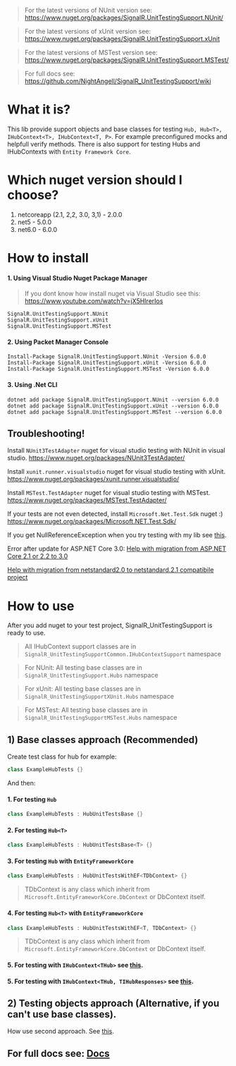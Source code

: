 > For the latest versions of NUnit version see: https://www.nuget.org/packages/SignalR.UnitTestingSupport.NUnit/

> For the latest versions of xUnit version see: https://www.nuget.org/packages/SignalR.UnitTestingSupport.xUnit

> For the latest versions of MSTest version see: https://www.nuget.org/packages/SignalR.UnitTestingSupport.MSTest/

> For full docs see: https://github.com/NightAngell/SignalR_UnitTestingSupport/wiki

# What it is?
This lib provide support objects and base classes for testing ```Hub, Hub<T>, IHubContext<T>, IHubContext<T, P>```. For example preconfigured mocks and helpfull verify methods. There is also support for testing Hubs and IHubContexts with ```Entity Framework Core```.

# Which nuget version should I choose?
1. netcoreapp (2.1, 2,2, 3.0, 3,1) - 2.0.0
2. net5 - 5.0.0
3. net6.0 - 6.0.0

# How to install
#### 1. Using Visual Studio Nuget Package Manager
> If you dont know how install nuget via Visual Studio see this: https://www.youtube.com/watch?v=jX5HlrerIos
```
SignalR.UnitTestingSupport.NUnit
SignalR.UnitTestingSupport.xUnit
SignalR.UnitTestingSupport.MSTest
```
#### 2. Using Packet Manager Console
```
Install-Package SignalR.UnitTestingSupport.NUnit -Version 6.0.0
Install-Package SignalR.UnitTestingSupport.xUnit -Version 6.0.0
Install-Package SignalR.UnitTestingSupport.MSTest -Version 6.0.0
```
#### 3. Using .Net CLI
```
dotnet add package SignalR.UnitTestingSupport.NUnit --version 6.0.0
dotnet add package SignalR.UnitTestingSupport.xUnit --version 6.0.0
dotnet add package SignalR.UnitTestingSupport.MSTest --version 6.0.0
```
## Troubleshooting!
Install ```NUnit3TestAdapter``` nuget for visual studio testing with NUnit in visual studio.                     https://www.nuget.org/packages/NUnit3TestAdapter/

Install ```xunit.runner.visualstudio``` nuget for visual studio testing with xUnit.                                https://www.nuget.org/packages/xunit.runner.visualstudio/

Install ```MSTest.TestAdapter``` nuget for visual studio testing with MSTest.          
https://www.nuget.org/packages/MSTest.TestAdapter/

If your tests are not even detected, install ```Microsoft.Net.Test.Sdk``` nuget :)                       
https://www.nuget.org/packages/Microsoft.NET.Test.Sdk/

If you get NullReferenceException when you try testing with my lib see [this](https://github.com/NightAngell/SignalR_UnitTestingSupport/wiki/Common-for-all-test-classes#contextmock).

Error after update for ASP.NET Core 3.0:
[Help with migration from ASP.NET Core 2.1 or 2.2 to 3.0](https://github.com/NightAngell/SignalR_UnitTestingSupport/wiki/Help-with-migration-from-netcore2.1-or-netcore2.2-to-netcore3.0-for-SignalR_UnitTestingSupport2.0)

[Help with migration from netstandard2.0 to netstandard.2.1 compatibile project](https://github.com/NightAngell/SignalR_UnitTestingSupport/wiki/Help-with-migration-from-netstandard2.0-to-netstandars2.1)

# How to use
After you add nuget to your test project, SignalR_UnitTestingSupport is ready to use.
> All IHubContext support classes are in ```SignalR_UnitTestingSupportCommon.IHubContextSupport``` namespace

> For NUnit: All testing base classes are in ```SignalR_UnitTestingSupport.Hubs``` namespace

> For xUnit: All testing base classes are in ```SignalR_UnitTestingSupportXUnit.Hubs``` namespace

> For MSTest: All testing base classes are in ```SignalR_UnitTestingSupportMSTest.Hubs``` namespace

## 1) Base classes approach (Recommended)

Create test class for hub for example:
```csharp
class ExampleHubTests {}
```
And then:
#### 1. For testing ```Hub```
```csharp
class ExampleHubTests : HubUnitTestsBase {}
```
#### 2. For testing ```Hub<T>```
```csharp
class ExampleHubTests : HubUnitTestsBase<T> {}
```
#### 3. For testing ```Hub``` with ```EntityFrameworkCore```
```csharp
class ExampleHubTests : HubUnitTestsWithEF<TDbContext> {}
```
> TDbContext is any class which inherit from ```Microsoft.EntityFrameworkCore.DbContext``` or DbContext itself.
#### 4. For testing ```Hub<T>``` with ```EntityFrameworkCore```
```csharp
class ExampleHubTests : HubUnitTestsWithEF<T, TDbContext> {}
```
> TDbContext is any class which inherit from ```Microsoft.EntityFrameworkCore.DbContext``` or DbContext itself.
#### 5. For testing with ```IHubContext<THub>``` see [this](https://github.com/NightAngell/SignalR_UnitTestingSupport/wiki/Associated-with-IHubContext-for-Hub).
#### 5. For testing with ```IHubContext<THub, TIHubResponses>``` see [this](https://github.com/NightAngell/SignalR_UnitTestingSupport/wiki/Associated-with-IHubContext-for-HubT).

## 2) Testing objects approach (Alternative, if you can't use base classes). 
How use second approach. See [this](https://github.com/NightAngell/SignalR_UnitTestingSupport/wiki/How-use-testing-support-if-you-don't-want-(or-you-can%60t)-use-provided-by-me-base-classes-or-your-testing-framework-don't-support-before-and-after-each-test-code-execution-features).
## For full docs see: [Docs](https://github.com/NightAngell/SignalR_UnitTestingSupport/wiki)
